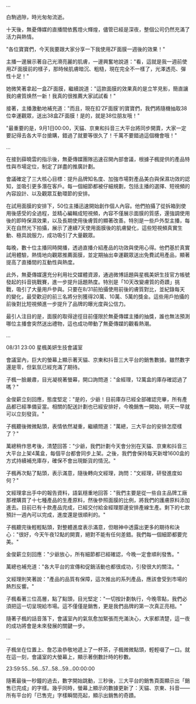 ...

白駒過隙，時光匆匆流逝。

十天後，無憂傳媒的直播間依舊燈火輝煌，儘管已經是深夜，整個公司仍然充滿了活力與熱情。

"各位寶寶們，今天我要跟大家分享一下我使用ZF面膜一週後的效果！"

主播一邊展示著自己光滑亮麗的肌膚，一邊興奮地說道："看，這就是我一週前使用ZF面膜前的樣子，那時候肌膚暗沉、粗糙，現在完全不一樣了，光澤透亮、彈性十足！"

她微笑著拿起一盒ZF面膜，繼續說道："這款面膜的效果真的是立竿見影，簡直讓我的膚質焕然一新！我真的很推薦大家試試看！"

接著，主播激動地補充道："而且，現在扣‘ZF面膜’的寶寶們，我們將隨機抽取38位幸運觀眾，送出38盒ZF面膜！是的，就是38位朋友哦！"

"最重要的是，9月1日00:00，天貓、京東和抖音三大平台將同步開賣，大家一定要記得去各大平台搶購，錯過了就要等很久了！千萬不要錯過這個機會哦！"

...

在接到薛曉雲的指示後，無憂傳媒團隊迅速召開內部會議，根據子楓提供的產品特性與市場定位，制定了詳盡的推廣計劃。

會議確定了三大核心目標：提升品牌知名度、加強市場對產品美白與保濕功效的認知，並吸引更多潛在客戶。每一個細節都被仔細規劃，包括主播的選擇、短視頻的內容設計、以及觀眾互動環節的安排。

在試用面膜的安排下，50位主播迅速開始創作個人內容。他們拍攝了從拆箱到使用後感受的全過程，並精心編輯成短視頻，內容不僅展示面膜的質感，還強調使用後的即時保濕效果，以及長期使用後膚質的顯著改善。特別是一些戶外型主播，每天在自然光下拍攝，展示了連續7天使用面膜後的肌膚變化，這些短視頻真實生動、極具說服力，成功吸引了大量觀眾。

每晚，數十位主播同時開播，透過直播介紹產品的功效與使用心得。他們基於真實試用體驗，熱情地向觀眾推薦面膜，並定期抽出幸運觀眾送出免費試用產品，顯著提高了直播間的互動性與熱度。

此外，無憂傳媒還充分利用社交媒體資源，通過微博話題與星楓美妍生技官方帳號發起的抖音挑戰賽，進一步提升話題熱度。特別是「10天改變膚質的奇蹟」挑戰，吸引了大量用戶參與。只要在8/31前拍攝使用前後的膚質對比，並紀錄每天的變化，最受歡迎的前三名將分別獲得20萬、10萬、5萬的獎金。這些用戶拍攝的前後對比短視頻進一步提升了品牌的曝光度與公信力。

最引人注目的是，面膜的取得途徑目前僅限於無憂傳媒主播的抽獎，誰也無法預測哪位主播會突然送出禮物，這也成功帶動了無憂傳媒的觀看熱潮。

...


08/31 23:00 星楓美妍生技會議室

會議室內，巨大的螢幕上顯示著天貓、京東和抖音三大平台的銷售數據。雖然數字還是零，但氣氛已經充滿了期待。

子楓一臉嚴肅，目光凝視著螢幕，開口詢問道："金經理，12萬盒的庫存確認過了嗎？"

金俊薪立刻回應，態度堅定："是的，少爺！目前庫存已經全部確認完畢，所有產品都已經準備妥當。相關的配送計劃也已經安排好，今晚銷售一開始，明天一早就可以立刻發貨。"

子楓聽後微微點頭，表情依然凝重，繼續問道："萬總，三大平台的安排怎麼樣了？"

萬總稍作思考後，清楚回答："少爺，我們計劃今天會分別在天貓、京東和抖音三大平台上架4萬盒，每個平台都會同步上架。之後，我們會保持每天新增1600盒的方式持續補充庫存，確保不會出現斷貨的情況。"

子楓再次點了點頭，表示滿意，隨後轉向文經理，詢問："文經理，研發進度如何？"

文經理拿出手中的報告資料，語氣穩重地回答："我們主要是從一些自主品牌工廠那裡購買了十七種產品的生產原料，然後參照面膜的比例，將我們的護膚原料添加進去。目前已有十款產品完成，已經交付給金經理那邊安排產線生產。剩下的七款預計一週內可以完成，進度還是很順利的。"

子楓聽完後輕輕點頭，對整體進度表示滿意，但眼神中透露出更多的期待和決心："很好，今天午夜12點的開賣，絕對不能有任何差錯。我們每一個細節都要完美。"

金俊薪立刻回應："少爺放心，所有細節都已經確認，今晚一定會順利發售。"

萬總也補充道："各大平台的宣傳和促銷活動也都很成功，引發很大的關注。"

文經理則笑著說："產品的品質有保障，這次推出的系列產品，應該會受到市場的熱烈反響。"

子楓看著三位高層，點了點頭，目光堅定："一切按計劃執行，今晚零點，我們必須把這一切呈現給市場。這不僅僅是銷售，更是我們品牌的第一次真正亮相。"

隨著子楓的話音落下，會議室內的氣氛愈加緊張而充滿決心，大家都清楚，這一夜的成功將會是未來發展的關鍵一步。

...

子楓坐在位置上、詹芯渝恭敬地遞上了一杯茶，子楓微微點頭，輕輕啜了一口。就在這一刻，會議室的大螢幕上，顯示著倒數計時的秒數。

23:59:55…56…57…58…59…00:00:00

隨著最後一秒鐘的過去，數字開始跳動，三秒後，三大平台的銷售頁面顯示出「銷售已完成」的字樣。幾乎同時，螢幕上顯示的數據更新了：天貓、京東、抖音——所有平台的「已售完」字樣瞬間亮起，顯示出銷售的奇蹟。